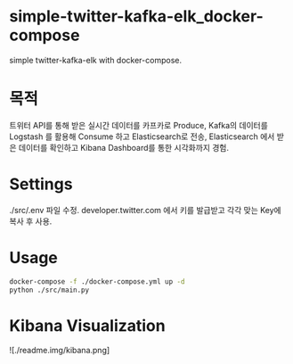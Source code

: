 # simple-twitter-kafka-elk_docker-compose
simple twitter-kafka-elk with docker-compose.

# 목적
트위터 API를 통해 받은 실시간 데이터를 카프카로 Produce,
Kafka의 데이터를 Logstash 를 활용해 Consume 하고 Elasticsearch로 전송,
Elasticsearch 에서 받은 데이터를 확인하고 Kibana Dashboard를 통한 시각화까지 경험.

# Settings
./src/.env 파일 수정.
developer.twitter.com 에서 키를 발급받고 각각 맞는 Key에 복사 후 사용.

# Usage
```bash
docker-compose -f ./docker-compose.yml up -d
python ./src/main.py
```

# Kibana Visualization
![./readme.img/kibana.png]
